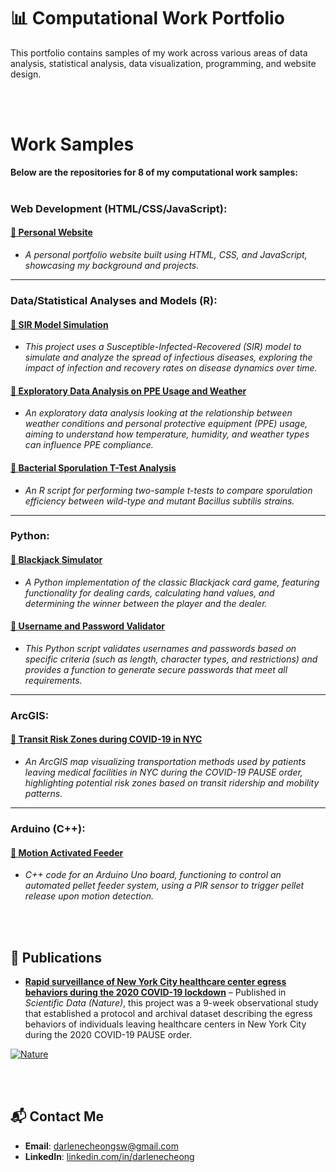 # 📊 Computational Work Portfolio  
This portfolio contains samples of my work across various areas of data analysis, statistical analysis, data visualization, programming, and website design.

<br><br>

# Work Samples  
**Below are the repositories for 8 of my computational work samples:**
<br><br>
### Web Development (HTML/CSS/JavaScript):
#### [🔗 Personal Website](https://github.com/darlenecheong/Personal-Website)
- *A personal portfolio website built using HTML, CSS, and JavaScript, showcasing my background and projects.*
---

### Data/Statistical Analyses and Models (R):
#### [🔗 SIR Model Simulation](https://github.com/darlenecheong/Simulating-Disease-Dynamics)
- *This project uses a Susceptible-Infected-Recovered (SIR) model to simulate and analyze the spread of infectious diseases, exploring the impact of infection and recovery rates on disease dynamics over time.*
#### [🔗 Exploratory Data Analysis on PPE Usage and Weather](https://github.com/darlenecheong/PPE-Usage-Weather-Analysis) 
- *An exploratory data analysis looking at the relationship between weather conditions and personal protective equipment (PPE) usage, aiming to understand how temperature, humidity, and weather types can influence PPE compliance.*
#### [🔗 Bacterial Sporulation T-Test Analysis](https://github.com/darlenecheong/Sporulation-T-Test) 
- *An R script for performing two-sample t-tests to compare sporulation efficiency between wild-type and mutant Bacillus subtilis strains.*
---

### Python:
#### [🔗 Blackjack Simulator](https://github.com/darlenecheong/Blackjack-Simulator) 
- *A Python implementation of the classic Blackjack card game, featuring functionality for dealing cards, calculating hand values, and determining the winner between the player and the dealer.*

#### [🔗 Username and Password Validator](https://github.com/darlenecheong/Username-Password-Validator)
- *This Python script validates usernames and passwords based on specific criteria (such as length, character types, and restrictions) and provides a function to generate secure passwords that meet all requirements.*
---

### ArcGIS:
#### [🔗 Transit Risk Zones during COVID-19 in NYC](https://github.com/darlenecheong/NYC-COVID19-Transit-RiskZones)
- *An ArcGIS map visualizing transportation methods used by patients leaving medical facilities in NYC during the COVID-19 PAUSE order, highlighting potential risk zones based on transit ridership and mobility patterns.*
---

### Arduino (C++):
#### [🔗 Motion Activated Feeder](https://github.com/darlenecheong/Motion-Activated-Feeder)
- *C++ code for an Arduino Uno board, functioning to control an automated pellet feeder system, using a PIR sensor to trigger pellet release upon motion detection.*

<br><br>

## 📄 Publications
- **[Rapid surveillance of New York City healthcare center egress behaviors during the 2020 COVID-19 lockdown](https://www.nature.com/articles/s41597-023-02692-0)** – Published in *Scientific Data (Nature)*, this project was a 9-week observational study that established a protocol and archival dataset describing the egress behaviors of individuals leaving healthcare centers in New York City during the 2020 COVID-19 PAUSE order.

[![Nature](https://img.shields.io/badge/Published%20in-Nature-000000?style=flat&logo=googlescholar&logoColor=white)](https://www.nature.com/articles/s41597-023-02692-0)

<br><br>

## 📬 Contact Me  
- **Email**: [darlenecheongsw@gmail.com](mailto:darlenecheongsw@gmail.com)  
- **LinkedIn**: [linkedin.com/in/darlenecheong](https://www.linkedin.com/in/darlenecheong/)
